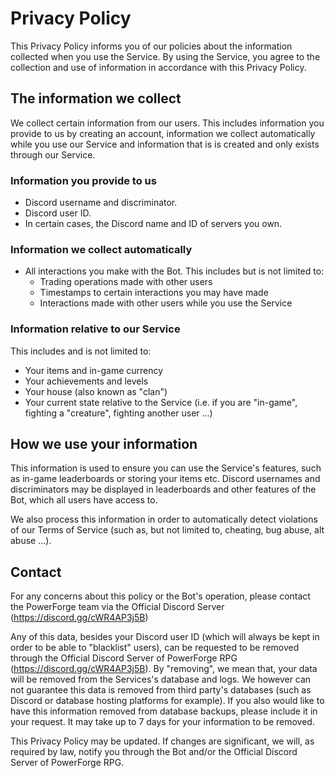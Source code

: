 # Privacy Policy

This Privacy Policy informs you of our policies about the information collected when you use the Service. By using the Service, you agree to the collection and use of information in accordance with this Privacy Policy.

## The information we collect
We collect certain information from our users. This includes information you provide to us by creating an account, information we collect automatically while you use our Service and information that is is created and only exists through our Service.

### Information you provide to us
- Discord username and discriminator.
- Discord user ID.
- In certain cases, the Discord name and ID of servers you own.

### Information we collect automatically
- All interactions you make with the Bot. This includes but is not limited to:
  - Trading operations made with other users
  - Timestamps to certain interactions you may have made
  - Interactions made with other users while you use the Service

### Information relative to our Service
This includes and is not limited to:
- Your items and in-game currency
- Your achievements and levels 
- Your house (also known as "clan")
- Your current state relative to the Service (i.e. if you are "in-game", fighting a "creature", fighting another user ...)


## How we use your information
This information is used to ensure you can use the Service's features, such as in-game leaderboards or storing your items etc.
Discord usernames and discriminators may be displayed in leaderboards and other features of the Bot, which all users have access to.

We also process this information in order to automatically detect violations of our Terms of Service (such as, but not limited to, cheating, bug abuse, alt abuse ...).

## Contact
For any concerns about this policy or the Bot's operation, please contact the PowerForge team via the Official Discord Server (https://discord.gg/cWR4AP3j5B)

Any of this data, besides your Discord user ID (which will always be kept in order to be able to "blacklist" users), can be requested to be removed through the Official Discord Server of PowerForge RPG (https://discord.gg/cWR4AP3j5B).
By "removing", we mean that, your data will be removed from the Services's database and logs. We however can not guarantee this data is removed from third party's databases (such as Discord or database hosting platforms for example).
If you also would like to have this information removed from database backups, please include it in your request. It may take up to 7 days for your information to be removed.

This Privacy Policy may be updated. If changes are significant, we will, as required by law, notify you through the Bot and/or the Official Discord Server of PowerForge RPG.
